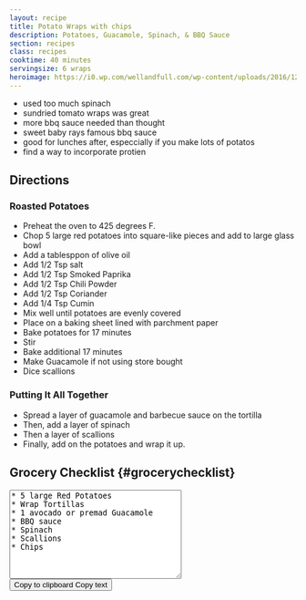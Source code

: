 ```yaml
---
layout: recipe
title: Potato Wraps with chips
description: Potatoes, Guacamole, Spinach, & BBQ Sauce
section: recipes
class: recipes
cooktime: 40 minutes
servingsize: 6 wraps
heroimage: https://i0.wp.com/wellandfull.com/wp-content/uploads/2016/12/wellandfull-19.jpg?resize=2497%2C3745&ssl=1
---
```


* used too much spinach
* sundried tomato wraps was great
* more bbq sauce needed than thought
* sweet baby rays famous bbq sauce
* good for lunches after, especcially if you make lots of potatos
* find a way to incorporate protien

## Directions
### Roasted Potatoes
* Preheat the oven to 425 degrees F.
* Chop 5 large red potatoes into square-like pieces and add to large glass bowl
* Add a tablesppon of olive oil
* Add 1/2 Tsp salt
* Add 1/2 Tsp Smoked Paprika
* Add 1/2 Tsp Chili Powder
* Add 1/2 Tsp Coriander
* Add 1/4 Tsp Cumin
* Mix well until potatoes are evenly covered
* Place on a baking sheet lined with parchment paper
* Bake potatoes for 17 minutes
* Stir
* Bake additional 17 minutes
* Make Guacamole if not using store bought
* Dice scallions

### Putting It All Together
* Spread a layer of guacamole and barbecue sauce on the tortilla
* Then, add a layer of spinach
* Then a layer of scallions
* Finally, add on the potatoes and wrap it up.


## Grocery Checklist {#grocerychecklist}

<textarea id="myInput" cols="35" rows="10" markdown="1">
* 5 large Red Potatoes
* Wrap Tortillas
* 1 avocado or premad Guacamole
* BBQ sauce
* Spinach
* Scallions
* Chips
</textarea>

<div class="tooltip">
<button onclick="myFunction()" onmouseout="outFunc()">
  <span class="tooltiptext" id="myTooltip">Copy to clipboard</span>
  Copy text
  </button>
</div>



